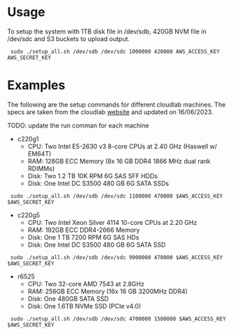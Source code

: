 # Usage

To setup the system with 1TB disk file in /dev/sdb, 420GB NVM file in /dev/sdc and S3 buckets to upload output. 

``` sudo ./setup_all.sh /dev/sdb /dev/sdc 1000000 420000 AWS_ACCESS_KEY AWS_SECRET_KEY```

# Examples 

The following are the setup commands for different cloudlab machines. The specs are taken from the 
cloudlab [website](https://docs.cloudlab.us/hardware.html) and updated on 16/06/2023.

TODO: update the run comman for each machine

- c220g1 
    - CPU: Two Intel E5-2630 v3 8-core CPUs at 2.40 GHz (Haswell w/ EM64T)
    - RAM: 128GB ECC Memory (8x 16 GB DDR4 1866 MHz dual rank RDIMMs)
    - Disk: Two 1.2 TB 10K RPM 6G SAS SFF HDDs
    - Disk: One Intel DC S3500 480 GB 6G SATA SSDs

``` sudo ./setup_all.sh /dev/sdb /dev/sdc 1100000 470000 $AWS_ACCESS_KEY $AWS_SECRET_KEY```

- c220g5 
    - CPU: Two Intel Xeon Silver 4114 10-core CPUs at 2.20 GHz
    - RAM: 192GB ECC DDR4-2666 Memory
    - Disk: One 1 TB 7200 RPM 6G SAS HDs
    - Disk: One Intel DC S3500 480 GB 6G SATA SSD

``` sudo ./setup_all.sh /dev/sdb /dev/sdc 9900000 470000 $AWS_ACCESS_KEY $AWS_SECRET_KEY```

- r6525 
    - CPU: Two 32-core AMD 7543 at 2.8GHz
    - RAM: 256GB ECC Memory (16x 16 GB 3200MHz DDR4)
    - Disk: One 480GB SATA SSD
    - Disk: One 1.6TB NVMe SSD (PCIe v4.0)

``` sudo ./setup_all.sh /dev/sdb /dev/sdc 4700000 1500000 $AWS_ACCESS_KEY $AWS_SECRET_KEY```


